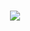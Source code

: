 <h1 align="center">
  <a href="https://git.io/typing-svg">
    <img src="https://readme-typing-svg.herokuapp.com/?lines=Hello!+👋;Desire+Kaleba+here....;Happy+to+meet+you+🥰!&center=true&size=30">
  </a>
</h1>

<!-- I'm a software Engineer. I'm from DR Congo, living in Kampala, Uganda and currently working @fastoservices. You can find me on  -->
<!-- You can find me on <br>
[![Twitter](https://img.shields.io/twitter/follow/Desire__Kaleba?label=Follow)](https://twitter.com/intent/follow?screen_name=Desire__Kaleba)
[![Linkedin: Desire Kaleba](https://img.shields.io/badge/-desirekaleba-blue?style=flat-square&logo=Linkedin&logoColor=white&link=https://www.linkedin.com/in/desire-kaleba-a0a122197/)](https://www.linkedin.com/in/desire-kaleba-a0a122197/)
![GitHub](https://img.shields.io/github/followers/desirekaleba?label=Follow&style=social)
[![website](https://img.shields.io/badge/Website-46a2f1.svg?&style=flat-square&logo=Google-Chrome&logoColor=white&link=https://github.com/desirekaleba/)](https://github.com/desirekaleba)

## To start
- 🌱 I’m currently learning Blockchain technologies (Solidity, Web3, DApp, Smart contracts, Truffle, etc).
- 👯 I’m looking to contribute to a number of open source projects.
- 😄 Pronouns: He/Him/His.
 -->
<!-- ## &#x270d; Blog & Writing

Apart from coding, I also maintain a blog - you can find my articles on my website at [martinheinz.dev](https://martinheinz.dev/) as well as on [Medium](https://medium.com/@martin.heinz) and [DEV.to](https://dev.to/martinheinz). -->

<!-- ## 🔧 Technologies & Tools
![](https://img.shields.io/badge/OS-Linux-informational?style=flat&logo=linux&logoColor=white&color=2bbc8a)
![](https://img.shields.io/badge/Editor-IntelliJ_IDEA-informational?style=flat&logo=intellij-idea&logoColor=white&color=2bbc8a)
![](https://img.shields.io/badge/Code-Python-informational?style=flat&logo=python&logoColor=white&color=2bbc8a)
![](https://img.shields.io/badge/Code-JavaScript-informational?style=flat&logo=javascript&logoColor=white&color=2bbc8a)
![](https://img.shields.io/badge/Shell-Bash-informational?style=flat&logo=gnu-bash&logoColor=white&color=2bbc8a)
![](https://img.shields.io/badge/Tools-PostgreSQL-informational?style=flat&logo=postgresql&logoColor=white&color=2bbc8a)
![](https://img.shields.io/badge/Tools-Docker-informational?style=flat&logo=docker&logoColor=white&color=2bbc8a)
![](https://img.shields.io/badge/Tools-Kubernetes-informational?style=flat&logo=kubernetes&logoColor=white&color=2bbc8a)
![](https://img.shields.io/badge/Cloud-Digital_Ocean-informational?style=flat&logo=digitalocean&logoColor=white&color=2bbc8a)
etc

## ⚡ Stats ⚡
[![](https://github-readme-streak-stats.herokuapp.com/?user=desirekaleba&theme=react&border=61dafb&hide_border=true)](https://github.com/desirekaleba)
[![](https://github-readme-stats.vercel.app/api?username=desirekaleba&show_icons=true&theme=react&border_color=61dafb&hide_border=true)](https://github.com/desirekaleba)
[![](https://github-readme-stats.vercel.app/api/top-langs/?username=desirekaleba&title_color=61dafb&text_color=ffffff&icon_color=61dafb&bg_color=20232a&langs_count=11&layout=compact&border_color=61dafb&hide_border=true)](https://github.com/desirekaleba)
[![](https://activity-graph.herokuapp.com/graph?username=desirekaleba&theme=react-dark&bg_color=20232a&hide_border=true)](https://github.com/desirekaleba) -->


<!-- ![Profile views](https://gpvc.arturio.dev/desirekaleba) -->

<!--
**desirekaleba/desirekaleba** is a ✨ _special_ ✨ repository because its `README.md` (this file) appears on your GitHub profile.
🥰
Here are some ideas to get you started:

- 🔭 I’m currently working on ...
- 🌱 I’m currently learning ...
- 👯 I’m looking to collaborate on ...
- 🤔 I’m looking for help with ...
- 💬 Ask me about ...
- 📫 How to reach me: ...
- 😄 Pronouns: ...
- ⚡ Fun fact: ...
-->
